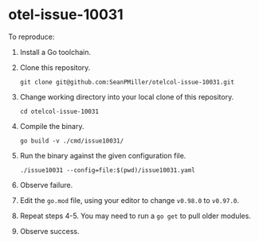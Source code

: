 # otel-issue-10031

To reproduce:

1.  Install a Go toolchain.

2.  Clone this repository.

        git clone git@github.com:SeanPMiller/otelcol-issue-10031.git

3.  Change working directory into your local clone of this repository.

        cd otelcol-issue-10031

4.  Compile the binary.

        go build -v ./cmd/issue10031/ 

5.  Run the binary against the given configuration file.

        ./issue10031 --config=file:$(pwd)/issue10031.yaml

6.  Observe failure.

7.  Edit the `go.mod` file, using your editor to change `v0.98.0` to `v0.97.0`.

8.  Repeat steps 4-5. You may need to run a `go get` to pull older modules.

9.  Observe success.
